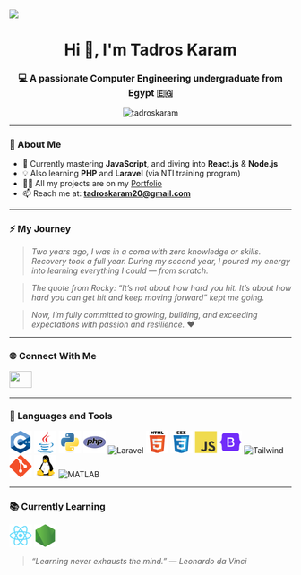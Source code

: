 <img align="center" src="https://media.tenor.com/PLIr_VkF6ywAAAAM/ghostedvpn-hacker-cat.gif" autoplay>
<h1 align="center">Hi 👋, I'm Tadros Karam</h1>
<h3 align="center">💻 A passionate Computer Engineering undergraduate from Egypt 🇪🇬</h3>

<p align="center">
  <img src="https://komarev.com/ghpvc/?username=tadroskaram&label=Profile%20views&color=900eb4&style=flat" alt="tadroskaram" />
</p>

---

### 🚀 About Me

- 🌱 Currently mastering **JavaScript**, and diving into **React.js** & **Node.js**
- 💡 Also learning **PHP** and **Laravel** (via NTI training program)
- 👨‍💻 All my projects are on my [Portfolio](https://tadroskaram.github.io)
- 📫 Reach me at: **tadroskaram20@gmail.com**

---

### ⚡ My Journey

> *Two years ago, I was in a coma with zero knowledge or skills. Recovery took a full year. During my second year, I poured my energy into learning everything I could — from scratch.*

> *The quote from Rocky: “It’s not about how hard you hit. It’s about how hard you can get hit and keep moving forward” kept me going.*

> *Now, I’m fully committed to growing, building, and exceeding expectations with passion and resilience.* ❤️

---

### 🌐 Connect With Me

<p align="left">
  <a href="https://www.linkedin.com/in/tadros-karam/" target="_blank">
    <img src="https://raw.githubusercontent.com/rahuldkjain/github-profile-readme-generator/master/src/images/icons/Social/linked-in-alt.svg" height="30" width="40" />
  </a>
</p>

---

### 🧰 Languages and Tools

<p align="left">
  <!-- Core -->
  <img src="https://raw.githubusercontent.com/devicons/devicon/master/icons/cplusplus/cplusplus-original.svg" width="40" height="40" alt="C++"/>
  <img src="https://raw.githubusercontent.com/devicons/devicon/master/icons/java/java-original.svg" width="40" height="40" alt="Java"/>
  <img src="https://raw.githubusercontent.com/devicons/devicon/master/icons/python/python-original.svg" width="40" height="40" alt="Python"/>
  <img src="https://raw.githubusercontent.com/devicons/devicon/master/icons/php/php-original.svg" width="40" height="40" alt="PHP"/>
  <img src="https://cdn.worldvectorlogo.com/logos/laravel-2.svg" width="40" height="40" alt="Laravel"/>

  <!-- Web -->
  <img src="https://raw.githubusercontent.com/devicons/devicon/master/icons/html5/html5-original-wordmark.svg" width="40" height="40" alt="HTML5"/>
  <img src="https://raw.githubusercontent.com/devicons/devicon/master/icons/css3/css3-original-wordmark.svg" width="40" height="40" alt="CSS3"/>
  <img src="https://raw.githubusercontent.com/devicons/devicon/master/icons/javascript/javascript-original.svg" width="40" height="40" alt="JavaScript"/>
  <img src="https://raw.githubusercontent.com/devicons/devicon/master/icons/bootstrap/bootstrap-plain.svg" width="40" height="40" alt="Bootstrap"/>
  <img src="https://www.vectorlogo.zone/logos/tailwindcss/tailwindcss-icon.svg" width="40" height="40" alt="Tailwind"/>

  <!-- Tools -->
  <img src="https://raw.githubusercontent.com/devicons/devicon/master/icons/git/git-original.svg" width="40" height="40" alt="Git"/>
  <img src="https://raw.githubusercontent.com/devicons/devicon/master/icons/linux/linux-original.svg" width="40" height="40" alt="Linux"/>
  <img src="https://upload.wikimedia.org/wikipedia/commons/2/21/Matlab_Logo.png" width="40" height="40" alt="MATLAB"/>
</p>

---

### 📚 Currently Learning

<p align="left">
  <img src="https://raw.githubusercontent.com/devicons/devicon/master/icons/react/react-original.svg" width="40" height="40" alt="React"/>
  <img src="https://raw.githubusercontent.com/devicons/devicon/master/icons/nodejs/nodejs-original.svg" width="40" height="40" alt="NodeJS"/>
</p>


> *“Learning never exhausts the mind.” — Leonardo da Vinci*

